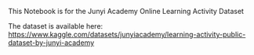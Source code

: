 This Notebook is for the Junyi Academy Online Learning Activity Dataset

The dataset is available here: https://www.kaggle.com/datasets/junyiacademy/learning-activity-public-dataset-by-junyi-academy
